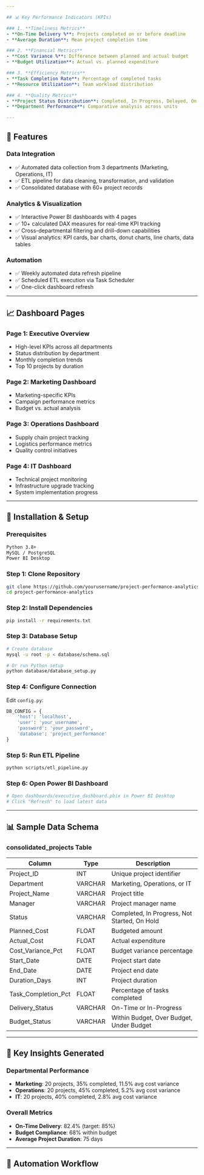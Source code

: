 ```yaml
---

## 📊 Key Performance Indicators (KPIs)

### 1. **Timeliness Metrics**
- **On-Time Delivery %**: Projects completed on or before deadline
- **Average Duration**: Mean project completion time

### 2. **Financial Metrics**
- **Cost Variance %**: Difference between planned and actual budget
- **Budget Utilization**: Actual vs. planned expenditure

### 3. **Efficiency Metrics**
- **Task Completion Rate**: Percentage of completed tasks
- **Resource Utilization**: Team workload distribution

### 4. **Quality Metrics**
- **Project Status Distribution**: Completed, In Progress, Delayed, On Hold
- **Department Performance**: Comparative analysis across units

---
```


## 🚀 Features

### Data Integration
- ✅ Automated data collection from 3 departments (Marketing, Operations, IT)
- ✅ ETL pipeline for data cleaning, transformation, and validation
- ✅ Consolidated database with 60+ project records

### Analytics & Visualization
- ✅ Interactive Power BI dashboards with 4 pages
- ✅ 10+ calculated DAX measures for real-time KPI tracking
- ✅ Cross-departmental filtering and drill-down capabilities
- ✅ Visual analytics: KPI cards, bar charts, donut charts, line charts, data tables

### Automation
- ✅ Weekly automated data refresh pipeline
- ✅ Scheduled ETL execution via Task Scheduler
- ✅ One-click dashboard refresh

---

## 📈 Dashboard Pages

### Page 1: Executive Overview
- High-level KPIs across all departments
- Status distribution by department
- Monthly completion trends
- Top 10 projects by duration

### Page 2: Marketing Dashboard
- Marketing-specific KPIs
- Campaign performance metrics
- Budget vs. actual analysis

### Page 3: Operations Dashboard
- Supply chain project tracking
- Logistics performance metrics
- Quality control initiatives

### Page 4: IT Dashboard
- Technical project monitoring
- Infrastructure upgrade tracking
- System implementation progress

---

## 🔧 Installation & Setup

### Prerequisites
```bash
Python 3.8+
MySQL / PostgreSQL
Power BI Desktop
```

### Step 1: Clone Repository
```bash
git clone https://github.com/yourusername/project-performance-analytics.git
cd project-performance-analytics
```

### Step 2: Install Dependencies
```bash
pip install -r requirements.txt
```

### Step 3: Database Setup
```bash
# Create database
mysql -u root -p < database/schema.sql

# Or run Python setup
python database/database_setup.py
```

### Step 4: Configure Connection
Edit `config.py`:
```python
DB_CONFIG = {
    'host': 'localhost',
    'user': 'your_username',
    'password': 'your_password',
    'database': 'project_performance'
}
```

### Step 5: Run ETL Pipeline
```bash
python scripts/etl_pipeline.py
```

### Step 6: Open Power BI Dashboard
```bash
# Open dashboards/executive_dashboard.pbix in Power BI Desktop
# Click "Refresh" to load latest data
```

---

## 📊 Sample Data Schema

### consolidated_projects Table

| Column | Type | Description |
|--------|------|-------------|
| Project_ID | INT | Unique project identifier |
| Department | VARCHAR | Marketing, Operations, or IT |
| Project_Name | VARCHAR | Project title |
| Manager | VARCHAR | Project manager name |
| Status | VARCHAR | Completed, In Progress, Not Started, On Hold |
| Planned_Cost | FLOAT | Budgeted amount |
| Actual_Cost | FLOAT | Actual expenditure |
| Cost_Variance_Pct | FLOAT | Budget variance percentage |
| Start_Date | DATE | Project start date |
| End_Date | DATE | Project end date |
| Duration_Days | INT | Project duration |
| Task_Completion_Pct | FLOAT | Percentage of tasks completed |
| Delivery_Status | VARCHAR | On-Time or In-Progress |
| Budget_Status | VARCHAR | Within Budget, Over Budget, Under Budget |

---

## 🎯 Key Insights Generated

### Departmental Performance
- **Marketing**: 20 projects, 35% completed, 11.5% avg cost variance
- **Operations**: 20 projects, 45% completed, 5.2% avg cost variance
- **IT**: 20 projects, 40% completed, 2.8% avg cost variance

### Overall Metrics
- **On-Time Delivery**: 82.4% (target: 85%)
- **Budget Compliance**: 68% within budget
- **Average Project Duration**: 75 days

---

## 🔄 Automation Workflow